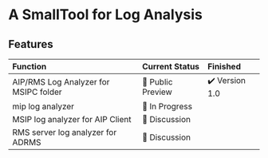 # A SmallTool for Log Analysis 

## Features

| Function                              | Current Status         | Finished                       |
| :------------------------------------ | :--------------------- | :----------------------------- |
| AIP/RMS Log Analyzer for MSIPC folder | :star2: Public Preview | :heavy_check_mark: Version 1.0 |
| mip log analyzer                      | :calendar: In Progress |                                |
| MSIP log analyzer for AIP Client      | :dart: Discussion      |                                |
| RMS server log analyzer for ADRMS     | :dart: Discussion      |                                |
